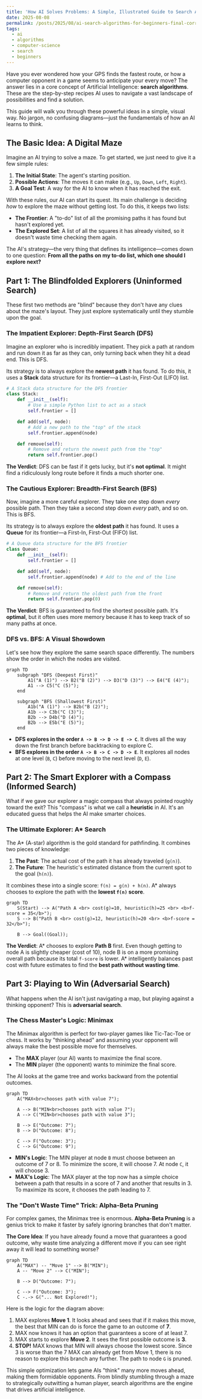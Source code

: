 ```yaml
---
title: 'How AI Solves Problems: A Simple, Illustrated Guide to Search Algorithms'
date: 2025-08-08
permalink: /posts/2025/08/ai-search-algorithms-for-beginners-final-corrected/
tags:
  - ai
  - algorithms
  - computer-science
  - search
  - beginners
---
```


Have you ever wondered how your GPS finds the fastest route, or how a computer opponent in a game seems to anticipate your every move? The answer lies in a core concept of Artificial Intelligence: **search algorithms**. These are the step-by-step recipes AI uses to navigate a vast landscape of possibilities and find a solution.

This guide will walk you through these powerful ideas in a simple, visual way. No jargon, no confusing diagrams—just the fundamentals of how an AI learns to think.

## The Basic Idea: A Digital Maze

Imagine an AI trying to solve a maze. To get started, we just need to give it a few simple rules:

1.  **The Initial State**: The agent's starting position.
2.  **Possible Actions**: The moves it can make (e.g., `Up`, `Down`, `Left`, `Right`).
3.  **A Goal Test**: A way for the AI to know when it has reached the exit.

With these rules, our AI can start its quest. Its main challenge is deciding *how* to explore the maze without getting lost. To do this, it keeps two lists:

*   **The Frontier**: A "to-do" list of all the promising paths it has found but hasn't explored yet.
*   **The Explored Set**: A list of all the squares it has already visited, so it doesn't waste time checking them again.

The AI's strategy—the very thing that defines its intelligence—comes down to one question: **From all the paths on my to-do list, which one should I explore next?**

## Part 1: The Blindfolded Explorers (Uninformed Search)

These first two methods are "blind" because they don't have any clues about the maze's layout. They just explore systematically until they stumble upon the goal.

### The Impatient Explorer: Depth-First Search (DFS)

Imagine an explorer who is incredibly impatient. They pick a path at random and run down it as far as they can, only turning back when they hit a dead end. This is DFS.

Its strategy is to always explore the **newest path** it has found. To do this, it uses a **Stack** data structure for its frontier—a Last-In, First-Out (LIFO) list.

```python
# A Stack data structure for the DFS frontier
class Stack:
    def __init__(self):
        # Use a simple Python list to act as a stack
        self.frontier = []

    def add(self, node):
        # Add a new path to the "top" of the stack
        self.frontier.append(node)

    def remove(self):
        # Remove and return the newest path from the "top"
        return self.frontier.pop()
```
**The Verdict**: DFS can be fast if it gets lucky, but it's **not optimal**. It might find a ridiculously long route before it finds a much shorter one.

### The Cautious Explorer: Breadth-First Search (BFS)

Now, imagine a more careful explorer. They take one step down *every* possible path. Then they take a second step down *every* path, and so on. This is BFS.

Its strategy is to always explore the **oldest path** it has found. It uses a **Queue** for its frontier—a First-In, First-Out (FIFO) list.

```python
# A Queue data structure for the BFS frontier
class Queue:
    def __init__(self):
        self.frontier = []

    def add(self, node):
        self.frontier.append(node) # Add to the end of the line

    def remove(self):
        # Remove and return the oldest path from the front
        return self.frontier.pop(0)
```
**The Verdict**: BFS is guaranteed to find the shortest possible path. It's **optimal**, but it often uses more memory because it has to keep track of so many paths at once.

### DFS vs. BFS: A Visual Showdown

Let's see how they explore the same search space differently. The numbers show the order in which the nodes are visited.

```mermaid
graph TD
    subgraph "DFS (Deepest First)"
        A1("A (1)") --> B2("B (2)") --> D3("D (3)") --> E4("E (4)");
        A1 --> C5("C (5)");
    end

    subgraph "BFS (Shallowest First)"
        A1b("A (1)") --> B2b("B (2)");
        A1b --> C3b("C (3)");
        B2b --> D4b("D (4)");
        B2b --> E5b("E (5)");
    end
```
*   **DFS explores in the order `A -> B -> D -> E -> C`**. It dives all the way down the first branch before backtracking to explore C.
*   **BFS explores in the order `A -> B -> C -> D -> E`**. It explores all nodes at one level (`B`, `C`) before moving to the next level (`D`, `E`).

## Part 2: The Smart Explorer with a Compass (Informed Search)

What if we gave our explorer a magic compass that always pointed roughly toward the exit? This "compass" is what we call a **heuristic** in AI. It's an educated guess that helps the AI make smarter choices.

### The Ultimate Explorer: A* Search

The A* (A-star) algorithm is the gold standard for pathfinding. It combines two pieces of knowledge:
1.  **The Past**: The actual cost of the path it has already traveled (`g(n)`).
2.  **The Future**: The heuristic's estimated distance from the current spot to the goal (`h(n)`).

It combines these into a single score: `f(n) = g(n) + h(n)`. A* always chooses to explore the path with the **lowest `f(n)` score**.

```mermaid
graph TD
    S(Start) --> A("Path A <br> cost(g)=10, heuristic(h)=25 <br> <b>f-score = 35</b>");
    S --> B("Path B <br> cost(g)=12, heuristic(h)=20 <br> <b>f-score = 32</b>");

    B --> Goal((Goal));
```
**The Verdict**: A* chooses to explore **Path B** first. Even though getting to node A is slightly cheaper (cost of 10), node B is on a more promising overall path because its total `f-score` is lower. A* intelligently balances past cost with future estimates to find the **best path without wasting time**.

## Part 3: Playing to Win (Adversarial Search)

What happens when the AI isn't just navigating a map, but playing against a thinking opponent? This is **adversarial search**.

### The Chess Master's Logic: Minimax

The Minimax algorithm is perfect for two-player games like Tic-Tac-Toe or chess. It works by "thinking ahead" and assuming your opponent will always make the best possible move for themselves.

*   The **MAX** player (our AI) wants to maximize the final score.
*   The **MIN** player (the opponent) wants to minimize the final score.

The AI looks at the game tree and works backward from the potential outcomes.

```mermaid
graph TD
    A("MAX<br>chooses path with value 7");
    
    A --> B("MIN<br>chooses path with value 7");
    A --> C("MIN<br>chooses path with value 3");
    
    B --> E("Outcome: 7");
    B --> D("Outcome: 8");

    C --> F("Outcome: 3");
    C --> G("Outcome: 9");
```
*   **MIN's Logic**: The MIN player at node `B` must choose between an outcome of 7 or 8. To minimize the score, it will choose 7. At node `C`, it will choose 3.
*   **MAX's Logic**: The MAX player at the top now has a simple choice between a path that results in a score of 7 and another that results in 3. To maximize its score, it chooses the path leading to 7.

### The "Don't Waste Time" Trick: Alpha-Beta Pruning

For complex games, the Minimax tree is enormous. **Alpha-Beta Pruning** is a genius trick to make it faster by safely ignoring branches that don't matter.

**The Core Idea**: If you have already found a move that guarantees a good outcome, why waste time analyzing a different move if you can see right away it will lead to something worse?

```mermaid
graph TD
    A("MAX") -- "Move 1" --> B("MIN");
    A -- "Move 2" --> C("MIN");
    
    B --> D("Outcome: 7");
    
    C --> F("Outcome: 3");
    C -.-> G("... Not Explored!");
```
Here is the logic for the diagram above:

1.  MAX explores **Move 1**. It looks ahead and sees that if it makes this move, the best that MIN can do is force the game to an outcome of **7**.
2.  MAX now knows it has an option that guarantees a score of at least 7.
3.  MAX starts to explore **Move 2**. It sees the first possible outcome is **3**.
4.  **STOP!** MAX knows that MIN will always choose the lowest score. Since 3 is worse than the 7 MAX can already get from Move 1, there is no reason to explore this branch any further. The path to node `G` is pruned.

This simple optimization lets game AIs "think" many more moves ahead, making them formidable opponents. From blindly stumbling through a maze to strategically outwitting a human player, search algorithms are the engine that drives artificial intelligence.
